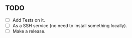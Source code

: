 ## TODO

- [ ] Add Tests on it.
- [ ] As a SSH service (no need to install something locally).
- [ ] Make a release.

